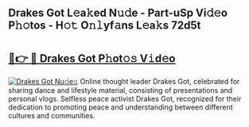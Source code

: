 ## Drakes Got L𝚎a𝚔ed N𝚞𝚍e - Part-uSp Vi𝚍𝚎o P𝚑𝚘tos - H𝚘𝚝 O𝚗𝚕yf𝚊ns L𝚎a𝚔s 72d5t

# <h2><a href="http://kfap5b.oniu.top/?m=Drakes+Got">🔗👉 🔴 Drakes Got P𝚑ot𝚘𝚜 V𝚒d𝚎o</a></h2>

[![Drakes Got Nu𝚍e𝚜](https://i.imgur.com/0qMVB7G.gif)](http://kfap5b.oniu.top/?m=Drakes+Got)
Online thought leader Drakes Got, celebrated for sharing dance and lifestyle material, consisting of presentations and personal vlogs. Selfless peace activist Drakes Got, recognized for their dedication to promoting peace and understanding between different cultures and communities.  
